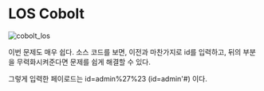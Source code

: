 #  LOS Cobolt



![cobolt_los](https://github.com/heroleggo/heroleggo.github.io/blob/master/assets/images/cobolt_los.jpg)

이번 문제도 매우 쉽다. 소스 코드를 보면, 이전과 마찬가지로 id를 입력하고, 뒤의 부분을 무력화시켜준다면 문제를 쉽게 해결할 수 있다.

그렇게 입력한 페이로드는 id=admin%27%23 (id=admin'#) 이다.
